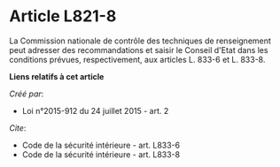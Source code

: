 # Article L821-8

La Commission nationale de contrôle des techniques de renseignement peut adresser des recommandations et saisir le Conseil
d'Etat dans les conditions prévues, respectivement, aux articles L. 833-6 et L. 833-8.

**Liens relatifs à cet article**

_Créé par_:

  - Loi n°2015-912 du 24 juillet 2015 - art. 2

_Cite_:

  - Code de la sécurité intérieure - art. L833-6
  - Code de la sécurité intérieure - art. L833-8
